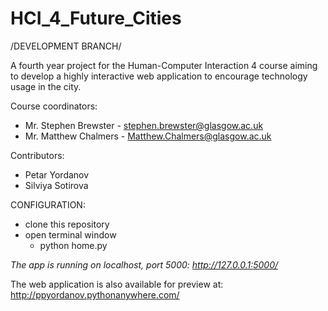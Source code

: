 HCI_4_Future_Cities
===================

/DEVELOPMENT BRANCH/

A fourth year project for the Human-Computer Interaction 4 course aiming to develop a highly interactive web application to encourage technology usage in the city.

Course coordinators:

 * Mr. Stephen Brewster - stephen.brewster@glasgow.ac.uk
 * Mr. Matthew Chalmers - Matthew.Chalmers@glasgow.ac.uk
 
Contributors: 

 * Petar Yordanov
 * Silviya Sotirova


CONFIGURATION:

 * clone this repository
 * open terminal window
     * python home.py
 
_The app is running on localhost, port 5000: http://127.0.0.1:5000/_


The web application is also available for preview at: http://ppyordanov.pythonanywhere.com/
